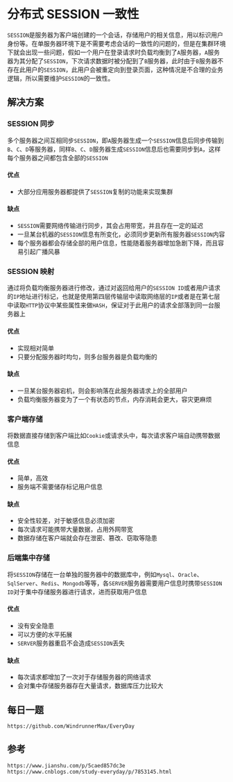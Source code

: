 # 分布式 SESSION 一致性

`SESSION`是服务器为客户端创建的一个会话，存储用户的相关信息，用以标识用户身份等。在单服务器环境下是不需要考虑会话的一致性的问题的，但是在集群环境下就会出现一些问题，假如一个用户在登录请求时负载均衡到了`A`服务器，`A`服务器为其分配了`SESSION`，下次请求数据时被分配到了`B`服务器，此时由于`B`服务器不存在此用户的`SESSION`，此用户会被重定向到登录页面，这种情况是不合理的业务逻辑，所以需要维护`SESSION`的一致性。

## 解决方案

### SESSION 同步

多个服务器之间互相同步`SESSION`，即`A`服务器生成一个`SESSION`信息后同步传输到`B`、`C`、`D`等服务器，同样`B`、`C`、`D`服务器生成`SESSION`信息后也需要同步到`A`，这样每个服务器之间都包含全部的`SESSION`

#### 优点

- 大部分应用服务器都提供了`SESSION`复制的功能来实现集群

#### 缺点

- `SESSION`需要网络传输进行同步，其会占用带宽，并且存在一定的延迟
- 一旦某台机器的`SESSION`信息有所变化，必须同步更新所有服务器`SESSION`内容
- 每个服务器都会存储全部的用户信息，性能随着服务器增加急剧下降，而且容易引起广播风暴

### SESSION 映射

通过将负载均衡服务器进行修改，通过对返回给用户的`SESSION ID`或者用户请求的`IP`地址进行标记，也就是使用第四层传输层中读取网络层的`IP`或者是在第七层中读取`HTTP`协议中某些属性来做`HASH`，保证对于此用户的请求全部落到同一台服务器上

#### 优点

- 实现相对简单
- 只要分配服务器时均匀，则多台服务器是负载均衡的

#### 缺点

- 一旦某台服务器宕机，则会影响落在此服务器请求上的全部用户
- 负载均衡服务器变为了一个有状态的节点，内存消耗会更大，容灾更麻烦

### 客户端存储

将数据直接存储到客户端比如`Cookie`或请求头中，每次请求客户端自动携带数据信息

#### 优点

- 简单，高效
- 服务端不需要储存标记用户信息

#### 缺点

- 安全性较差，对于敏感信息必须加密
- 每次请求可能携带大量数据，占用外网带宽
- 数据存储在客户端就会存在泄密、篡改、窃取等隐患

### 后端集中存储

将`SESSION`存储在一台单独的服务器中的数据库中，例如`Mysql`、`Oracle`、`SqlServer`、`Redis`、`Mongodb`等等，各`SERVER`服务器需要用户信息时携带`SESSION ID`对于集中存储服务器进行请求，进而获取用户信息

#### 优点

- 没有安全隐患
- 可以方便的水平拓展
- `SERVER`服务器重启不会造成`SESSION`丢失

#### 缺点

- 每次请求都增加了一次对于存储服务器的网络请求
- 会对集中存储服务器存在大量请求，数据库压力比较大

## 每日一题

```
https://github.com/WindrunnerMax/EveryDay
```

## 参考

```
https://www.jianshu.com/p/5caed857dc3e
https://www.cnblogs.com/study-everyday/p/7853145.html
```
